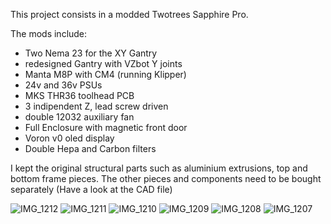 This project consists in a modded Twotrees Sapphire Pro. 

The mods include:
- Two Nema 23 for the XY Gantry
- redesigned Gantry with VZbot Y joints
- Manta M8P with CM4 (running Klipper)
- 24v and 36v PSUs
- MKS THR36 toolhead PCB
- 3 indipendent Z, lead screw driven 
- double 12032 auxiliary fan
- Full Enclosure with magnetic front door
- Voron v0 oled display
- Double Hepa and Carbon filters

I kept the original structural parts such as aluminium extrusions, top and bottom frame pieces. The other pieces and components need to be bought separately (Have a look at the CAD file)

![IMG_1212](https://github.com/ValeriOS03/3D-Printing-/assets/121107647/fab205b5-946a-4289-9a73-3fa075d14e93)
![IMG_1211](https://github.com/ValeriOS03/3D-Printing-/assets/121107647/0667d840-a5f5-4e71-9308-f15b13a05e55)
![IMG_1210](https://github.com/ValeriOS03/3D-Printing-/assets/121107647/52ce4b81-000b-4754-9f2c-bcd25f350979)
![IMG_1209](https://github.com/ValeriOS03/3D-Printing-/assets/121107647/a7166e4d-b6bf-457f-83fa-5fc27dc42d55)
![IMG_1208](https://github.com/ValeriOS03/3D-Printing-/assets/121107647/9de3fb2a-99d6-4884-a772-d51f36afa607)
![IMG_1207](https://github.com/ValeriOS03/3D-Printing-/assets/121107647/174ca79a-88bb-48d7-8ce5-5490ba0b336f)
